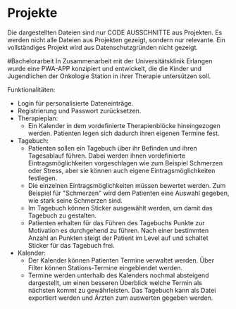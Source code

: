 # Projekte
Die dargestellten Dateien sind nur CODE AUSSCHNITTE aus Projekten. Es werden nicht alle Dateien aus Projekten gezeigt, sondern nur relevante. Ein vollständiges Projekt wird aus Datenschutzgründen nicht gezeigt.

#Bachelorarbeit
In Zusammenarbeit mit der Universitätsklinik Erlangen wurde eine PWA-APP konzipiert und entwickelt, die die Kinder und Jugendlichen der Onkologie Station in ihrer Therapie untersützen soll.

Funktionalitäten:
- Login für personalisierte Dateneinträge.
- Registrierung und Passwort zurücksetzen.
- Therapieplan:
  - Ein Kalender in dem vordefinierte Therapienblöcke hineingezogen werden. Patienten legen sich dadurch ihren eigenen Termine fest.
- Tagebuch:
  - Patienten sollen ein Tagebuch über ihr Befinden und ihren Tagesablauf führen. Dabei werden ihnen vordefinierte Eintragsmöglichkeiten vorgeschlagen wie zum Beispiel Schmerzen oder Stress, aber sie können auch eigene Eintragsmöglichkeiten festlegen. 
  - Die einzelnen Eintragsmöglichkeiten müssen bewertet werden. Zum Beispiel für "Schmerzen" wird dem Patienten eine Auswahl gegeben, wie stark seine Schmerzen sind.
  - Im Tagebuch können Sticker ausgewählt werden, um damit das Tagebuch zu gestalten.
  - Patienten erhalten für das Führen des Tagebuchs Punkte zur Motivation es durchgehend zu führen. Nach einer bestimmten Anzahl an Punkten steigt der Patient im Level auf und schaltet Sticker für das Tagebuch frei. 
- Kalender:
  - Der Kalender können Patienten Termine verwaltet werden. Über Filter können Stations-Termine eingeblendet werden.
  - Termine werden unterhalb des Kalenders nochmal absteigend dargestellt, um einen besseren Überblick welche Termin als nächsten kommt zu gewährleisten.
Das Tagebuch kann als Datei exportiert werden und Ärzten zum auswerten gegeben werden.
